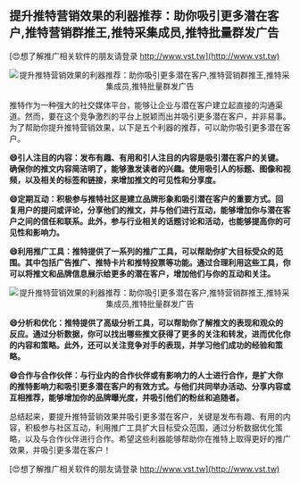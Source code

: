 ## **提升推特营销效果的利器推荐：助你吸引更多潜在客户,推特营销群推王,推特采集成员,推特批量群发广告**

[😍想了解推广相关软件的朋友请登录 http://www.vst.tw](http://www.vst.tw)

 <center><img src="https://vst.tw/MP4/tuiguang/png/3.png" alt="提升推特营销效果的利器推荐：助你吸引更多潜在客户,推特营销群推王,推特采集成员,推特批量群发广告"></center>

推特作为一种强大的社交媒体平台，能够让企业与潜在客户建立起直接的沟通渠道。然而，要在这个竞争激烈的平台上脱颖而出并吸引更多潜在客户，并非易事。为了帮助你提升推特营销效果，以下是五个利器的推荐，可以助你吸引更多潜在客户。

**😄引人注目的内容：发布有趣、有用和引人注目的内容是吸引潜在客户的关键。确保你的推文内容简洁明了，能够激发读者的兴趣。使用吸引人的标题、图像和视频，以及相关的标签和链接，来增加推文的可见性和分享度。**

**😄定期互动：积极参与推特社区是建立品牌形象和吸引潜在客户的重要方式。回复用户的提问或评论，分享他们的推文，并与他们进行互动，能够增加你与潜在客户之间的信任和联系。此外，参与行业相关的话题讨论和活动，也能够提高你的可见性和影响力。**

**😄利用推广工具：推特提供了一系列的推广工具，可以帮助你扩大目标受众的范围。其中包括广告推广、推特卡片和推特投票等功能。通过合理利用这些工具，你可以将推文和品牌信息展示给更多的潜在客户，增加他们与你的互动和关注。**

 <center><img src="https://vst.tw/MP4/tuiguang/png/3.png" alt="提升推特营销效果的利器推荐：助你吸引更多潜在客户,推特营销群推王,推特采集成员,推特批量群发广告"></center>

**😄分析和优化：推特提供了高级分析工具，可以帮助你了解推文的表现和观众的反应。通过分析数据，你可以找出哪些推文获得了更多的关注和转发，进而优化你的内容和策略。此外，还可以关注竞争对手的表现，并学习他们成功的经验和策略。**

**😄合作与合作伙伴：与行业内的合作伙伴或有影响力的人士进行合作，是扩大你的推特影响力和吸引更多潜在客户的有效方式。与他们共同举办活动、分享内容或互相推荐，能够增加你的品牌曝光度，并吸引他们的粉丝和追随者。**

总结起来，要提升推特营销效果并吸引更多潜在客户，关键是发布有趣、有用的内容，积极参与社区互动，利用推广工具扩大目标受众范围，通过分析数据优化策略，以及与合作伙伴进行合作。希望这些利器能够帮助你在推特上取得更好的推广效果，并吸引更多潜在客户！

[😍想了解推广相关软件的朋友请登录 http://www.vst.tw](http://www.vst.tw)



